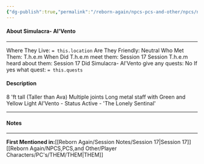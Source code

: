 ```yaml
---
{"dg-publish":true,"permalink":"/reborn-again/npcs-pcs-and-other/npcs/neutral/simulacra-al-vento/"}
---
```



#### About Simulacra- Al'Vento
---
Where They Live: `= this.location`
Are They Friendly: Neutral
Who Met Them: T.h.e.m
When Did T.h.e.m meet them: Session 17
Session T.h.e.m heard about them: Session 17
Did Simulacra- Al'Vento give any quests: No
	If yes what quest: `= this.quests`


#### Description
8 'ft tall (Taller than Ava) 
Multiple joints 
Long metal staff with Green and Yellow Light 
Al'Vento - Status Active - 'The Lonely Sentinal'


---

#### Notes
---


**First Mentioned in:**[[Reborn Again/Session Notes/Session 17\|Session 17]]
	[[Reborn Again/NPCS,PCS,and Other/Player Characters/PC's/THEM/THEM\|THEM]]
	